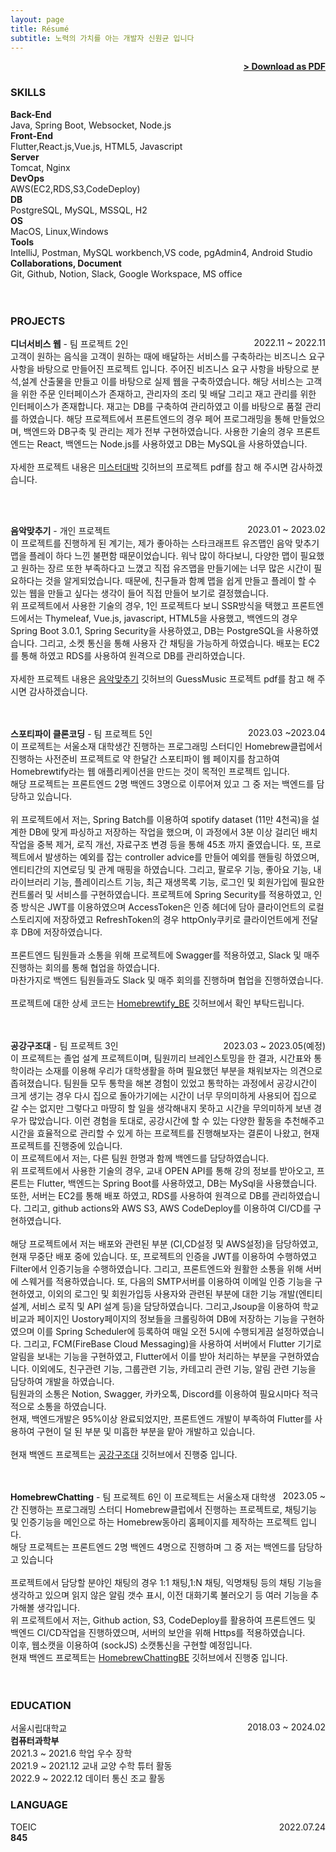 ```yaml
---
layout: page
title: Résumé
subtitle: 노력의 가치를 아는 개발자 신원균 입니다
---
```


<span style="float: right; "><a href="{{ '/assets/resume.pdf' | prepend: site.baseurl }}"><strong>> Download as PDF</strong></a> </span>
<br>

### SKILLS

<strong>Back-End</strong><br/>
Java, Spring Boot, Websocket, Node.js<br/>
<strong>Front-End</strong><br/>
Flutter,React.js,Vue.js, HTML5, Javascript<br/>
<strong>Server</strong><br/>
Tomcat, Nginx<br/>
<strong>DevOps</strong><br/>
AWS(EC2,RDS,S3,CodeDeploy)<br/>
<strong>DB</strong><br/>
PostgreSQL, MySQL, MSSQL, H2<br/>
<strong>OS</strong><br/>
MacOS, Linux,Windows<br/>
<strong>Tools</strong><br/>
IntelliJ, Postman, MySQL workbench,VS code, pgAdmin4, Android Studio<br/>
<strong>Collaborations, Document</strong><br/>
Git, Github, Notion, Slack, Google Workspace, MS office<br/><br/><br/>

### PROJECTS

**디너서비스 웹** - 팀 프로젝트 2인 <span style="float: right; ">2022.11 ~ 2022.11</span>  
고객이 원하는 음식을 고객이 원하는 때에 배달하는 서비스를 구축하라는 비즈니스 요구사항을 바탕으로 만들어진 프로젝트 입니다. 주어진 비즈니스 요구 사항을 바탕으로 분석,설계 산출물을 만들고 이를 바탕으로 실제 웹을 구축하였습니다. 해당 서비스는 고객을 위한 주문 인터페이스가 존재하고, 관리자의 조리 및 배달 그리고 재고 관리를 위한 인터페이스가 존재합니다. 재고는 DB를 구축하여 관리하였고 이를 바탕으로 품절 관리를 하였습니다. 해당 프로젝트에서 프론트엔드의 경우 페어 프로그래밍을 통해 만들었으며, 백엔드와 DB구축 및 관리는 제가 전부 구현하였습니다. 사용한 기술의 경우 프론트 엔드는 React, 백엔드는 Node.js를 사용하였고 DB는 MySQL을 사용하였습니다.
<br/><br/>
자세한 프로젝트 내용은 <a href="https://github.com/sok5188/Mr_Daebak">미스터대박</a> 깃허브의 프로젝트 pdf를 참고 해 주시면 감사하겠습니다.

<br/><br/>

**음악맞추기** - 개인 프로젝트 <span style="float: right; "> 2023.01 ~ 2023.02</span>  
이 프로젝트를 진행하게 된 계기는, 제가 좋아하는 스타크래프트 유즈맵인 음악 맞추기 맵을 플레이 하다 느낀 불편함 때문이었습니다.
워낙 많이 하다보니, 다양한 맵이 필요했고 원하는 장르 또한 부족하다고 느꼈고 직접 유즈맵을 만들기에는 너무 많은 시간이 필요하다는 것을 알게되었습니다.
때문에, 친구들과 함꼐 맵을 쉽게 만들고 플레이 할 수 있는 웹을 만들고 싶다는 생각이 들어 직접 만들어 보기로 결정했습니다.<br/>
위 프로젝트에서 사용한 기술의 경우, 1인 프로젝트다 보니 SSR방식을 택했고 프론트엔드에서는 Thymeleaf, Vue.js, javascript, HTML5을 사용했고, 백엔드의 경우 Spring Boot 3.0.1, Spring Security을 사용하였고, DB는 PostgreSQL을 사용하였습니다. 그리고, 소켓 통신을 통해 사용자 간 채팅을 가능하게 하였습니다. 배포는 EC2를 통해 하였고 RDS를 사용하여 원격으로 DB를 관리하였습니다.<br/><br/>
자세한 프로젝트 내용은 <a href="https://github.com/sok5188/GuessMusic">음악맞추기</a> 깃허브의 GuessMusic 프로젝트 pdf를 참고 해 주시면 감사하겠습니다.
<br/><br/><br/>

**스포티파이 클론코딩** - 팀 프로젝트 5인<span style="float: right; "> 2023.03 ~2023.04 </span>  
이 프로젝트는 서울소재 대학생간 진행하는 프로그래밍 스터디인 Homebrew클럽에서 진행하는 사전준비 프로젝트로 약 한달간 스포티파이 웹 페이지를 참고하여 Homebrewtify라는 웹 애플리케이션을 만드는 것이 목적인 프로젝트 입니다. <br/>
해당 프로젝트는 프론트엔드 2명 백엔드 3명으로 이루어져 있고 그 중 저는 백엔드를 담당하고 있습니다.
<br/><br/>
위 프로젝트에서 저는, Spring Batch를 이용하여 spotify dataset (11만 4천곡)을 설계한 DB에 맞게 파싱하고 저장하는 작업을 했으며, 이 과정에서 3분 이상 걸리던 배치 작업을 중복 제거, 로직 개선, 자료구조 변경 등을 통해 45초 까지 줄였습니다. 또, 프로젝트에서 발생하는 예외를 잡는 controller advice를 만들어 예외를 핸들링 하였으며, 엔티티간의 지연로딩 및 관계 매핑을 하였습니다. 그리고, 팔로우 기능, 좋아요 기능, 내 라이브러리 기능, 플레이리스트 기능, 최근 재생목록 기능, 로그인 및 회원가입에 필요한 컨트롤러 및 서비스를 구현하였습니다. 프로젝트에 Spring Security를 적용하였고, 인증 방식은 JWT를 이용하였으며 AccessToken은 인증 헤더에 담아 클라이언트의 로컬 스토리지에 저장하였고 RefreshToken의 경우 httpOnly쿠키로 클라이언트에게 전달 후 DB에 저장하였습니다. <br/><br/>
프론트엔드 팀원들과 소통을 위해 프로젝트에 Swagger를 적용하였고, Slack 및 매주 진행하는 회의를 통해 협업을 하였습니다.<br/>
마찬가지로 백엔드 팀원들과도 Slack 및 매주 회의를 진행하며 협업을 진행하였습니다.
<br/><br/>
프로젝트에 대한 상세 코드는 <a href="https://github.com/HomebrewComputerClub/Team2_clone_BE">Homebrewtify_BE</a> 깃허브에서 확인 부탁드립니다.
<br/><br/><br/>

**공강구조대** - 팀 프로젝트 3인 <span style="float: right; "> 2023.03 ~ 2023.05(예정)</span>  
이 프로젝트는 졸업 설계 프로젝트이며, 팀원끼리 브레인스토밍을 한 결과, 시간표와 통학이라는 소재를 이용해
우리가 대학생활을 하며 필요했던 부분을 채워보자는 의견으로 좁혀졌습니다. 팀원들 모두 통학을 해본 경험이 있었고 통학하는 과정에서 공강시간이 크게 생기는 경우 다시 집으로 돌아가기에는 시간이 너무 무의미하게 사용되어 집으로 갈 수는 없지만 그렇다고 마땅히 할 일을 생각해내지 못하고 시간을 무의미하게 보낸 경우가 많았습니다. 이런 경험을 토대로, 공강시간에 할 수 있는 다양한 활동을 추천해주고 시간을 효율적으로 관리할 수 있게 하는 프로젝트를 진행해보자는 결론이 나왔고, 현재 프로젝트를 진행중에 있습니다.
<br/>
이 프로젝트에서 저는, 다른 팀원 한명과 함께 백엔드를 담당하였습니다.
<br/> 위 프로젝트에서 사용한 기술의 경우, 교내 OPEN API를 통해 강의 정보를 받아오고, 프론트는 Flutter, 백엔드는 Spring Boot를 사용하였고, DB는 MySql을 사용했습니다. 또한, 서버는 EC2를 통해 배포 하였고, RDS를 사용하여 원격으로 DB를 관리하였습니다. 그리고, github actions와 AWS S3, AWS CodeDeploy를 이용하여 CI/CD를 구현하였습니다.<br/><br/>
해당 프로젝트에서 저는 배포와 관련된 부분 (CI,CD설정 및 AWS설정)을 담당하였고, 현재 무중단 배포 중에 있습니다. 또, 프로젝트의 인증을 JWT를 이용하여 수행하였고 Filter에서 인증기능을 수행하였습니다. 그리고, 프론트엔드와 원활한 소통을 위해 서버에 스웨거를 적용하였습니다.
또, 다음의 SMTP서버를 이용하여 이메일 인증 기능을 구현하였고, 이외의 로그인 및 회원가입등 사용자와 관련된 부분에 대한 기능 개발(엔티티 설계, 서비스 로직 및 API 설계 등)을 담당하였습니다. 그리고,Jsoup을 이용하여 학교 비교과 페이지인 Uostory페이지의 정보들을 크롤링하여 DB에 저장하는 기능을 구현하였으며 이를 Spring Scheduler에 등록하여 매일 오전 5시에 수행되게끔 설정하였습니다. 그리고, FCM(FireBase Cloud Messaging)을 사용하여 서버에서 Flutter 기기로 알림을 보내는 기능을 구현하였고, Flutter에서 이를 받아 처리하는 부분을 구현하였습니다. 이외에도, 친구관련 기능, 그룹관련 기능, 카테고리 관련 기능, 알림 관련 기능을 담당하여 개발을 하였습니다.
<br/>
팀원과의 소통은 Notion, Swagger, 카카오톡, Discord를 이용하여 필요시마다 적극적으로 소통을 하였습니다.<br/>
현재, 백엔드개발은 95%이상 완료되었지만, 프론트엔드 개발이 부족하여 Flutter를 사용하여 구현이 덜 된 부분 및 미흡한 부분을 맡아 개발하고 있습니다.
<br/><br/>
현재 백엔드 프로젝트는 <a href="https://github.com/orgs/EmptySaver/repositories">공강구조대</a> 깃허브에서 진행중 입니다.
<br/><br/><br/>

**HomebrewChatting** - 팀 프로젝트 6인 <span style="float: right; "> 2023.05 ~ </span>
이 프로젝트는 서울소재 대학생간 진행하는 프로그래밍 스터디 Homebrew클럽에서 진행하는 프로젝트로, 채팅기능 및 인증기능을 메인으로 하는 Homebrew동아리 홈페이지를 제작하는 프로젝트 입니다. <br/>
해당 프로젝트는 프론트엔드 2명 백엔드 4명으로 진행하며 그 중 저는 백엔드를 담당하고 있습니다 <br/><br/>
프로젝트에서 담당할 분야인 채팅의 경우 1:1 채팅,1:N 채팅, 익명채팅 등의 채팅 기능을 생각하고 있으며 읽지 않은 알림 갯수 표시, 이전 대화기록 불러오기 등 여러 기능을 추가해볼 생각입니다. <br/>
위 프로젝트에서 저는, Github action, S3, CodeDeploy를 활용하여 프론트엔드 및 백엔드 CI/CD작업을 진행하였으며, 서버의 보안을 위해 Https를 적용하였습니다.<br/>
이후, 웹소캣을 이용하여 (sockJS) 소캣통신을 구현할 예정입니다.<br/>
현재 백엔드 프로젝트는 <a href="https://github.com/HomebrewComputerClub/Team2_Chatting_BE">HomebrewChattingBE</a> 깃허브에서 진행중 입니다.
<br/><br/><br/>

### EDUCATION

서울시립대학교 <span style="float: right; ">2018.03 ~ 2024.02</span>  
**컴퓨터과학부**  
2021.3 ~ 2021.6 학업 우수 장학 <br/>
2021.9 ~ 2021.12 교내 교양 수학 튜터 활동<br/>
2022.9 ~ 2022.12 데이터 통신 조교 활동<br/>

### LANGUAGE

TOEIC <span style="float: right; ">2022.07.24</span>  
**845**

<!-- ### EXPERIENCE

Title - **Comapany** <span style="float: right; ">Duration</span>
_Description Phasellus a tellus volutpat, ornare sapien et, lacinia erat. Suspendisse congue, enim vitae mattis pulvinar, eros lacus porttitor neque, eu sodales nibh metus nec arcu. Vestibulum ante ipsum primis in faucibus orci luctus et ultrices posuere cubilia Curae;_
Technologies used

Title - **Comapany** <span style="float: right; ">Duration</span>
_Description Phasellus a tellus volutpat, ornare sapien et, lacinia erat. Suspendisse congue, enim vitae mattis pulvinar, eros lacus porttitor neque, eu sodales nibh metus nec arcu. Vestibulum ante ipsum primis in faucibus orci luctus et ultrices posuere cubilia Curae;_
Technologies used

Title - **Comapany** <span style="float: right; ">Duration</span>
_Description Phasellus a tellus volutpat, ornare sapien et, lacinia erat. Suspendisse congue, enim vitae mattis pulvinar, eros lacus porttitor neque, eu sodales nibh metus nec arcu. Vestibulum ante ipsum primis in faucibus orci luctus et ultrices posuere cubilia Curae;_
Technologies used -->

<!-- ### RECOGNITION & INTERESTS

- Etiam luctus ante quis est dictum faucibus.
- Etiam luctus ante quis est dictum faucibus.
- Etiam luctus ante quis est dictum faucibus.
- Etiam luctus ante quis est dictum faucibus.
- Etiam luctus ante quis est dictum faucibus.
- Etiam luctus ante quis est dictum faucibus. -->
